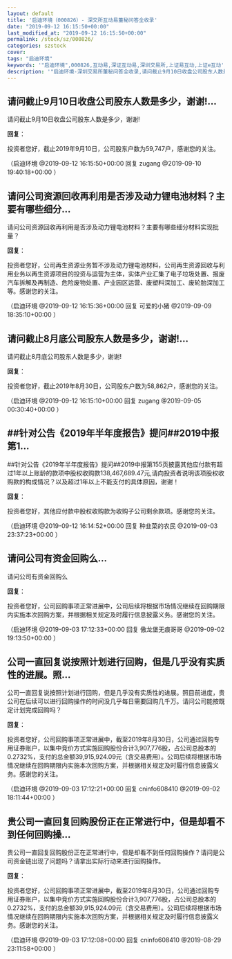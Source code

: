 ```yaml
---
layout: default
title: '启迪环境（000826）- 深交所互动易董秘问答全收录'
date: "2019-09-12 16:15:50+00:00"
last_modified_at: "2019-09-12 16:15:50+00:00"
permalink: /stock/sz/000826/
categories: szstock
cover: 
tags: "启迪环境"
keywords: '"启迪环境",000826,互动易,深证互动易,深圳交易所,上证易互动,上证e互动'
description: '"启迪环境-深圳交易所董秘问答全收录,请问截止9月10日收盘公司股东人数是多少，谢谢!"'
---
```


## 请问截止9月10日收盘公司股东人数是多少，谢谢!...

请问截止9月10日收盘公司股东人数是多少，谢谢!

**回复**：

投资者您好，截止2019年9月10日，公司股东户数为59,747户，感谢您的关注。 

（启迪环境  @2019-09-12 16:15:50+00:00 回复 zugang  @2019-09-10 19:40:18+00:00 ）

## 请问公司资源回收再利用是否涉及动力锂电池材料？主要有哪些细分...

请问公司资源回收再利用是否涉及动力锂电池材料？主要有哪些细分材料实现批量？

**回复**：

投资者您好，公司再生资源业务暂不涉及动力锂电池材料，公司再生资源回收与利用业务以再生资源项目的投资与运营为主体，实体产业汇集了电子垃圾处置、报废汽车拆解及再制造、危险废物处置、产业园区运营、废塑料深加工、废轮胎深加工等。感谢您的关注。 

（启迪环境  @2019-09-12 16:15:36+00:00 回复 可爱的小猪  @2019-09-09 18:35:10+00:00 ）

## 请问截止8月底公司股东人数是多少，谢谢!...

请问截止8月底公司股东人数是多少，谢谢!

**回复**：

投资者您好，截止2019年8月30日，公司股东户数为58,862户，感谢您的关注。 

（启迪环境  @2019-09-12 16:15:10+00:00 回复 zugang  @2019-09-05 00:30:40+00:00 ）

## ##针对公告《2019年半年度报告》提问##2019中报第1...

##针对公告《2019年半年度报告》提问##2019中报第155页披露其他应付款有超过1年以上账龄的款项中股权收购款138,467,689.47元,请向投资者说明该项股权收购款的构成情况？以及超过1年以上不能支付的具体原因，谢谢！

**回复**：

投资者您好，其他应付款中股权收购款为收购子公司剩余款项。感谢您的关注。 

（启迪环境  @2019-09-12 16:14:52+00:00 回复 种韭菜的农民  @2019-09-03 23:37:23+00:00 ）

## 请问公司有资金回购么...

请问公司有资金回购么

**回复**：

投资者您好，公司回购事项正常进展中，公司后续将根据市场情况继续在回购期限内实施本次回购方案，并根据相关规定及时履行信息披露义务。感谢您的关注。 

（启迪环境  @2019-09-03 17:12:33+00:00 回复 傲龙堡无痕哥哥  @2019-09-02 19:13:50+00:00 ）

## 公司一直回复说按照计划进行回购，但是几乎没有实质性的进展。照...

公司一直回复说按照计划进行回购，但是几乎没有实质性的进展。照目前进度，贵公司在后续可以进行回购操作的时间没几乎每日需要回购几千万。请问公司能按既定计划完成回购吗？

**回复**：

投资者您好，公司回购事项正常进展中，截至2019年8月30日，公司通过回购专用证券账户，以集中竞价方式实施回购股份合计3,907,776股，占公司总股本的0.2732%，支付的总金额39,915,924.09元（含交易费用）。公司后续将根据市场情况继续在回购期限内实施本次回购方案，并根据相关规定及时履行信息披露义务。感谢您的关注。 

（启迪环境  @2019-09-03 17:12:21+00:00 回复 cninfo608410  @2019-09-02 18:11:44+00:00 ）

## 贵公司一直回复回购股份正在正常进行中，但是却看不到任何回购操...

贵公司一直回复回购股份正在正常进行中，但是却看不到任何回购操作？请问是公司资金链出现了问题吗？请拿出实际行动来进行回购操作。

**回复**：

投资者您好，公司回购事项正常进展中，截至2019年8月30日，公司通过回购专用证券账户，以集中竞价方式实施回购股份合计3,907,776股，占公司总股本的0.2732%，支付的总金额39,915,924.09元（含交易费用）。公司后续将根据市场情况继续在回购期限内实施本次回购方案，并根据相关规定及时履行信息披露义务。感谢您的关注。 

（启迪环境  @2019-09-03 17:12:08+00:00 回复 cninfo608410  @2019-08-29 23:11:58+00:00 ）

